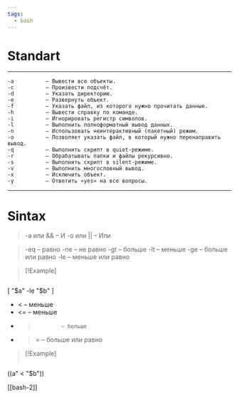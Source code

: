 ```yaml
---
tags:
  - bash
---
```


# Standart
---
```
-a 			– Вывести все объекты.
-c 			– Произвести подсчёт.
-d 			– Указать директорию.
-e 			– Развернуть объект.
-f 			– Указать файл, из которого нужно прочитать данные.
-h 			– Вывести справку по команде.
-i 			– Игнорировать регистр символов.
-l 			– Выполнить полноформатный вывод данных.
-n 			– Использовать неинтерактивный (пакетный) режим.
-o 			– Позволяет указать файл, в который нужно перенаправить вывод.
-q 			– Выполнить скрипт в quiet-режиме.
-r 			– Обрабатывать папки и файлы рекурсивно.
-s 			– Выполнить скрипт в silent-режиме.
-v 			– Выполнить многословный вывод.
-x 			– Исключить объект.
-y 			– Ответить «yes» на все вопросы.
```
---
# Sintax

> -a или &&	– И
> -o или ||	– Или

> -eq 		    – равно
> -ne 		    – не равно
> -gt 		    – больше
> -lt 		    – меньше
> -ge 		    – больше или равно
> -le 		    – меньше или равно

>[!Example]
>```
[ "$a" -le "$b" ]

- < 			– меньше 
- <= 			– меньше
- > 			– больше 
- >= 			– больше или равно 

>[!Example]
>```
((a" < "$b"))

[[bash-2]]